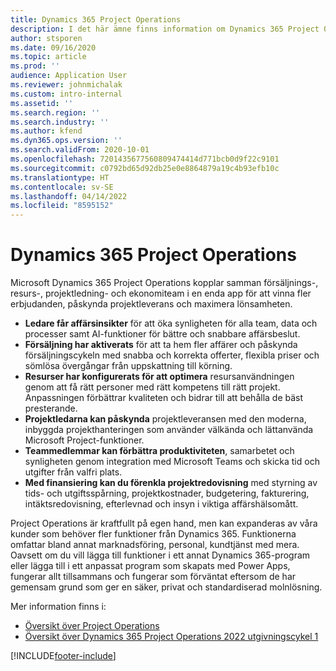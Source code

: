 ```yaml
---
title: Dynamics 365 Project Operations
description: I det här ämne finns information om Dynamics 365 Project Operations.
author: stsporen
ms.date: 09/16/2020
ms.topic: article
ms.prod: ''
audience: Application User
ms.reviewer: johnmichalak
ms.custom: intro-internal
ms.assetid: ''
ms.search.region: ''
ms.search.industry: ''
ms.author: kfend
ms.dyn365.ops.version: ''
ms.search.validFrom: 2020-10-01
ms.openlocfilehash: 7201435677560809474414d771bcb0d9f22c9101
ms.sourcegitcommit: c0792bd65d92db25e0e8864879a19c4b93efb10c
ms.translationtype: HT
ms.contentlocale: sv-SE
ms.lasthandoff: 04/14/2022
ms.locfileid: "8595152"
---
```

# <a name="dynamics-365-project-operations"></a>Dynamics 365 Project Operations

Microsoft Dynamics 365 Project Operations kopplar samman försäljnings-, resurs-, projektledning- och ekonomiteam i en enda app för att vinna fler erbjudanden, påskynda projektleverans och maximera lönsamheten.

-   **Ledare får affärsinsikter** för att öka synligheten för alla team, data och processer samt AI-funktioner för bättre och snabbare affärsbeslut.
-   **Försäljning har aktiverats** för att ta hem fler affärer och påskynda försäljningscykeln med snabba och korrekta offerter, flexibla priser och sömlösa övergångar från uppskattning till körning.
-   **Resurser har konfigurerats för att optimera** resursanvändningen genom att få rätt personer med rätt kompetens till rätt projekt. Anpassningen förbättrar kvaliteten och bidrar till att behålla de bäst presterande.
-   **Projektledarna kan påskynda** projektleveransen med den moderna, inbyggda projekthanteringen som använder välkända och lättanvända Microsoft Project-funktioner.
-   **Teammedlemmar kan förbättra produktiviteten**, samarbetet och synligheten genom integration med Microsoft Teams och skicka tid och utgifter från valfri plats.
-   **Med finansiering kan du förenkla projektredovisning** med styrning av tids- och utgiftsspårning, projektkostnader, budgetering, fakturering, intäktsredovisning, efterlevnad och insyn i viktiga affärshälsomått.

Project Operations är kraftfullt på egen hand, men kan expanderas av våra kunder som behöver fler funktioner från Dynamics 365. Funktionerna omfattar bland annat marknadsföring, personal, kundtjänst med mera. Oavsett om du vill lägga till funktioner i ett annat Dynamics 365-program eller lägga till i ett anpassat program som skapats med Power Apps, fungerar allt tillsammans och fungerar som förväntat eftersom de har gemensam grund som ger en säker, privat och standardiserad molnlösning.

Mer information finns i:

- [Översikt över Project Operations](https://dynamics.microsoft.com/en-us/project-operations/overview/)
- [Översikt över Dynamics 365 Project Operations 2022 utgivningscykel 1](/dynamics365-release-plan/2022wave1/finance-operations/dynamics365-project-operations/)


[!INCLUDE[footer-include](includes/footer-banner.md)]
